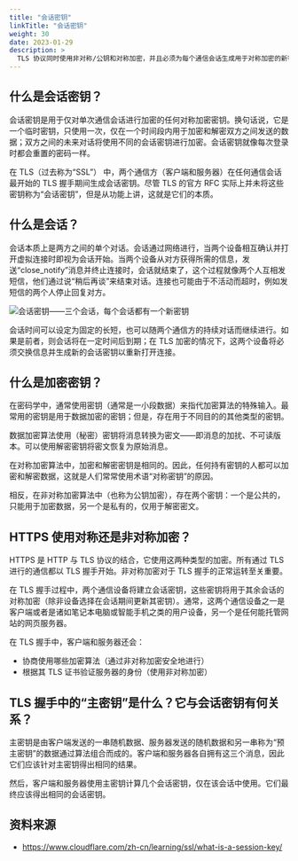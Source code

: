 ```yaml
---
title: "会话密钥"
linkTitle: "会话密钥"
weight: 30
date: 2023-01-29
description: >
  TLS 协议同时使用非对称/公钥和对称加密，并且必须为每个通信会话生成用于对称加密的新密钥。这样的密钥称为“会话密钥”。
---
```


## 什么是会话密钥？

会话密钥是用于仅对单次通信会话进行加密的任何对称加密密钥。换句话说，它是一个临时密钥，只使用一次，仅在一个时间段内用于加密和解密双方之间发送的数据；双方之间的未来对话将使用不同的会话密钥进行加密。会话密钥就像每次登录时都会重置的密码一样。

在 TLS（过去称为“SSL”） 中，两个通信方（客户端和服务器）在任何通信会话最开始的 TLS 握手期间生成会话密钥。尽管 TLS 的官方 RFC 实际上并未将这些密钥称为“会话密钥”，但是从功能上讲，这就是它们的本质。

## 什么是会话？

会话本质上是两方之间的单个对话。会话通过网络进行，当两个设备相互确认并打开虚拟连接时即视为会话开始。当两个设备从对方获得所需的信息，发送“close_notify”消息并终止连接时，会话就结束了，这个过程就像两个人互相发短信，他们通过说“稍后再谈”来结束对话。连接也可能由于不活动而超时，例如发短信的两个人停止回复对方。

![会话密钥——三个会话，每个会话都有一个新密钥](https://www.cloudflare.com/resources/images/slt3lc6tev37/V9RAG8z5jvFu1c0FUyE5A/5a686114c92664bccef84c32a37a09f3/what_is_a_session_key.png)

会话时间可以设定为固定的长短，也可以随两个通信方的持续对话而继续进行。如果是前者，则会话将在一定时间后到期；在 TLS 加密的情况下，这两个设备将必须交换信息并生成新的会话密钥以重新打开连接。

## 什么是加密密钥？

在密码学中，通常使用密钥（通常是一小段数据）来指代加密算法的特殊输入。最常用的密钥是用于数据加密的密钥；但是，存在用于不同目的的其他类型的密钥。

数据加密算法使用（秘密）密钥将消息转换为密文——即消息的加扰、不可读版本。可以使用解密密钥将密文恢复为原始消息。

在对称加密算法中，加密和解密密钥是相同的。因此，任何持有密钥的人都可以加密和解密数据，这就是人们常常使用术语“对称密钥”的原因。

相反，在非对称加密算法中（也称为公钥加密），存在两个密钥：一个是公共的，只能用于加密数据，另一个是私有的，仅用于解密密文。

## HTTPS 使用对称还是非对称加密？

HTTPS 是 HTTP 与 TLS 协议的结合，它使用这两种类型的加密。所有通过 TLS 进行的通信都以 TLS 握手开始。非对称加密对于 TLS 握手的正常运转至关重要。

在 TLS 握手过程中，两个通信设备将建立会话密钥，这些密钥将用于其余会话的对称加密（除非设备选择在会话期间更新其密钥）。通常，这两个通信设备之一是客户端或者是诸如笔记本电脑或智能手机之类的用户设备，另一个是任何能托管网站的网页服务器。

在 TLS 握手中，客户端和服务器还会：

- 协商使用哪些加密算法（通过非对称加密安全地进行）
- 根据其 TLS 证书验证服务器的身份（使用非对称加密）

## TLS 握手中的“主密钥”是什么？它与会话密钥有何关系？

主密钥是由客户端发送的一串随机数据、服务器发送的随机数据和另一串称为“预主密钥”的数据通过算法组合而成的。客户端和服务器各自拥有这三个消息，因此它们应该针对主密钥得出相同的结果。

然后，客户端和服务器使用主密钥计算几个会话密钥，仅在该会话中使用。它们最终应该得出相同的会话密钥。



## 资料来源

- https://www.cloudflare.com/zh-cn/learning/ssl/what-is-a-session-key/
